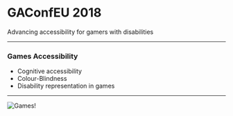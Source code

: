 # GAConfEU 2018

Advancing accessibility for gamers with disabilities

---

### Games Accessibility

- Cognitive accessibility
- Colour-Blindness
- Disability representation in games

---

![Games!](https://upload.wikimedia.org/wikipedia/commons/e/e6/Paris_Night.jpg)